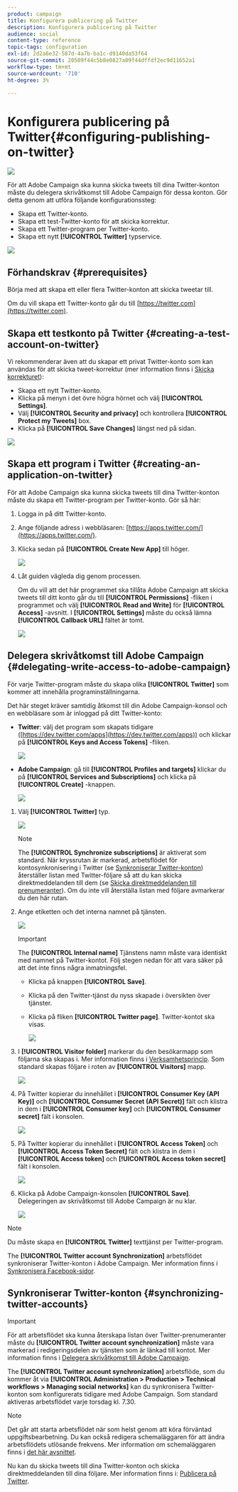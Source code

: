 ```yaml
---
product: campaign
title: Konfigurera publicering på Twitter
description: Konfigurera publicering på Twitter
audience: social
content-type: reference
topic-tags: configuration
exl-id: 2d2a6e32-587d-4a7b-ba1c-d9140da53f64
source-git-commit: 20509f44c5b8e0827a09f44dffdf2ec9d11652a1
workflow-type: tm+mt
source-wordcount: '710'
ht-degree: 3%

---
```


# Konfigurera publicering på Twitter{#configuring-publishing-on-twitter}

![](../../assets/v7-only.svg)

För att Adobe Campaign ska kunna skicka tweets till dina Twitter-konton måste du delegera skrivåtkomst till Adobe Campaign för dessa konton. Gör detta genom att utföra följande konfigurationssteg:

* Skapa ett Twitter-konto.
* Skapa ett test-Twitter-konto för att skicka korrektur.
* Skapa ett Twitter-program per Twitter-konto.
* Skapa ett nytt **[!UICONTROL Twitter]** typservice.

![](assets/social_diagram_twitter_service.png)

## Förhandskrav {#prerequisites}

Börja med att skapa ett eller flera Twitter-konton att skicka tweetar till.

Om du vill skapa ett Twitter-konto går du till [https://twitter.com](https://twitter.com).

## Skapa ett testkonto på Twitter {#creating-a-test-account-on-twitter}

Vi rekommenderar även att du skapar ett privat Twitter-konto som kan användas för att skicka tweet-korrektur (mer information finns i [Skicka korrekturet](../../social/using/publishing-on-twitter.md#sending-the-proof)):

* Skapa ett nytt Twitter-konto.
* Klicka på menyn i det övre högra hörnet och välj **[!UICONTROL Settings]**.
* Välj **[!UICONTROL Security and privacy]** och kontrollera **[!UICONTROL Protect my Tweets]** box.
* Klicka på **[!UICONTROL Save Changes]** längst ned på sidan.

![](assets/social_twitter_test_page.png)

## Skapa ett program i Twitter {#creating-an-application-on-twitter}

För att Adobe Campaign ska kunna skicka tweets till dina Twitter-konton måste du skapa ett Twitter-program per Twitter-konto. Gör så här:

1. Logga in på ditt Twitter-konto.
1. Ange följande adress i webbläsaren: [https://apps.twitter.com/](https://apps.twitter.com/).
1. Klicka sedan på **[!UICONTROL Create New App]** till höger.

   ![](assets/social_create_twitter_app_001.png)

1. Låt guiden vägleda dig genom processen.

   Om du vill att det här programmet ska tillåta Adobe Campaign att skicka tweets till ditt konto går du till **[!UICONTROL Permissions]** -fliken i programmet och välj **[!UICONTROL Read and Write]** för **[!UICONTROL Access]** -avsnitt. I **[!UICONTROL Settings]** måste du också lämna **[!UICONTROL Callback URL]** fältet är tomt.

   ![](assets/social_create_twitter_app_002.png)

## Delegera skrivåtkomst till Adobe Campaign {#delegating-write-access-to-adobe-campaign}

För varje Twitter-program måste du skapa olika **[!UICONTROL Twitter]** som kommer att innehålla programinställningarna.

Det här steget kräver samtidig åtkomst till din Adobe Campaign-konsol och en webbläsare som är inloggad på ditt Twitter-konto:

* **Twitter**: välj det program som skapats tidigare ([https://dev.twitter.com/apps](https://dev.twitter.com/apps)) och klickar på **[!UICONTROL Keys and Access Tokens]** -fliken.

   ![](assets/social_twitter_service_002.png)

* **Adobe Campaign**: gå till **[!UICONTROL Profiles and targets]** klickar du på **[!UICONTROL Services and Subscriptions]** och klicka på **[!UICONTROL Create]** -knappen.

   ![](assets/social_twitter_service_007.png)

1. Välj **[!UICONTROL Twitter]** typ.

   ![](assets/social_twitter_service_008.png)

   >[!NOTE]
   >
   >The **[!UICONTROL Synchronize subscriptions]** är aktiverat som standard. När kryssrutan är markerad, arbetsflödet för kontosynkronisering i Twitter (se [Synkroniserar Twitter-konton](#synchronizing-twitter-accounts)) återställer listan med Twitter-följare så att du kan skicka direktmeddelanden till dem (se [Skicka direktmeddelanden till prenumeranter](../../social/using/publishing-on-twitter.md#sending-direct-messages-to-subscribers)). Om du inte vill återställa listan med följare avmarkerar du den här rutan.

1. Ange etiketten och det interna namnet på tjänsten.

   ![](assets/social_twitter_service_009.png)

   >[!IMPORTANT]
   >
   >The **[!UICONTROL Internal name]** Tjänstens namn måste vara identiskt med namnet på Twitter-kontot. Följ stegen nedan för att vara säker på att det inte finns några inmatningsfel.

   * Klicka på knappen **[!UICONTROL Save]**.
   * Klicka på den Twitter-tjänst du nyss skapade i översikten över tjänster.
   * Klicka på fliken **[!UICONTROL Twitter page]**.  Twitter-kontot ska visas.

      ![](assets/social_twitter_service_010.png)

1. I **[!UICONTROL Visitor folder]** markerar du den besökarmapp som följarna ska skapas i. Mer information finns i [Verksamhetsprincip](../../social/using/publishing-on-twitter.md#operating-principle). Som standard skapas följare i roten av **[!UICONTROL Visitors]** mapp.

   ![](assets/social_twitter_service_010_b.png)

1. På Twitter kopierar du innehållet i **[!UICONTROL Consumer Key (API Key)]** och **[!UICONTROL Consumer Secret (API Secret)]** fält och klistra in dem i **[!UICONTROL Consumer key]** och **[!UICONTROL Consumer secret]** fält i konsolen.

   ![](assets/social_twitter_service_012.png)

1. På Twitter kopierar du innehållet i **[!UICONTROL Access Token]** och **[!UICONTROL Access Token Secret]** fält och klistra in dem i **[!UICONTROL Access token]** och **[!UICONTROL Access token secret]** fält i konsolen.

   ![](assets/social_twitter_service_013.png)

1. Klicka på Adobe Campaign-konsolen **[!UICONTROL Save]**. Delegeringen av skrivåtkomst till Adobe Campaign är nu klar.

   ![](assets/social_twitter_service_014.png)

>[!NOTE]
>
>Du måste skapa en **[!UICONTROL Twitter]** texttjänst per Twitter-program.

The **[!UICONTROL Twitter account Synchronization]** arbetsflödet synkroniserar Twitter-konton i Adobe Campaign. Mer information finns i [Synkronisera Facebook-sidor](../../social/using/publishing-on-facebook-walls.md#synchronizing-facebook-pages).

## Synkroniserar Twitter-konton {#synchronizing-twitter-accounts}

>[!IMPORTANT]
>
>För att arbetsflödet ska kunna återskapa listan över Twitter-prenumeranter måste du **[!UICONTROL Twitter account synchronization]** måste vara markerad i redigeringsdelen av tjänsten som är länkad till kontot. Mer information finns i [Delegera skrivåtkomst till Adobe Campaign](#delegating-write-access-to-adobe-campaign).

The **[!UICONTROL Twitter account synchronization]** arbetsflöde, som du kommer åt via **[!UICONTROL Administration > Production > Technical workflows > Managing social networks]** kan du synkronisera Twitter-konton som konfigurerats tidigare med Adobe Campaign. Som standard aktiveras arbetsflödet varje torsdag kl. 7.30.

>[!NOTE]
>
>Det går att starta arbetsflödet när som helst genom att köra förväntad uppgiftsbearbetning. Du kan också redigera schemaläggaren för att ändra arbetsflödets utlösande frekvens. Mer information om schemaläggaren finns i [det här avsnittet](../../workflow/using/scheduler.md).

Nu kan du skicka tweets till dina Twitter-konton och skicka direktmeddelanden till dina följare. Mer information finns i: [Publicera på Twitter](../../social/using/publishing-on-twitter.md).
